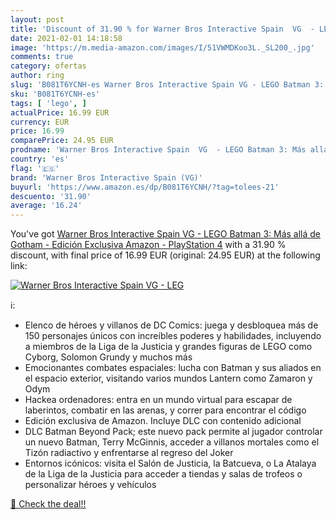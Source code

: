 ```yaml
---
layout: post
title: 'Discount of 31.90 % for Warner Bros Interactive Spain  VG  - LEG'
date: 2021-02-01 14:18:58
image: 'https://m.media-amazon.com/images/I/51VWMDKoo3L._SL200_.jpg'
comments: true
category: ofertas
author: ring
slug: 'B081T6YCNH-es Warner Bros Interactive Spain VG - LEGO Batman 3: Más allá...'
sku: 'B081T6YCNH-es'
tags: [ 'lego', ]
actualPrice: 16.99 EUR
currency: EUR
price: 16.99
comparePrice: 24.95 EUR
prodname: 'Warner Bros Interactive Spain  VG  - LEGO Batman 3: Más allá de Gotham - Edición Exclusiva Amazon - PlayStation 4'
country: 'es'
flag: '🇪🇸'
brand: 'Warner Bros Interactive Spain (VG)'
buyurl: 'https://www.amazon.es/dp/B081T6YCNH/?tag=tolees-21'
descuento: '31.90'
average: '16.24'
---
```


You've got [Warner Bros Interactive Spain  VG  - LEGO Batman 3: Más allá de Gotham - Edición Exclusiva Amazon - PlayStation 4](https://www.amazon.es/dp/B081T6YCNH/?tag=tolees-21) with a  31.90 % discount, with final price of 16.99 EUR (original: 24.95 EUR) at the following link:

[![Warner Bros Interactive Spain  VG  - LEG](https://m.media-amazon.com/images/I/51VWMDKoo3L._SL200_.jpg)](https://www.amazon.es/dp/B081T6YCNH/?tag=tolees-21)

ℹ️:

- Elenco de héroes y villanos de DC Comics: juega y desbloquea más de 150 personajes únicos con increíbles poderes y habilidades, incluyendo a miembros de la Liga de la Justicia y grandes figuras de LEGO como Cyborg, Solomon Grundy y muchos más
- Emocionantes combates espaciales: lucha con Batman y sus aliados en el espacio exterior, visitando varios mundos Lantern como Zamaron y Odym
- Hackea ordenadores: entra en un mundo virtual para escapar de laberintos, combatir en las arenas, y correr para encontrar el código
- Edición exclusiva de Amazon. Incluye DLC con contenido adicional
- DLC Batman Beyond Pack; este nuevo pack permite al jugador controlar un nuevo Batman, Terry McGinnis, acceder a villanos mortales como el Tizón radiactivo y enfrentarse al regreso del Joker
- Entornos icónicos: visita el Salón de Justicia, la Batcueva, o La Atalaya de la Liga de la Justicia para acceder a tiendas y salas de trofeos o personalizar héroes y vehículos

[🛒 Check the deal!!](https://www.amazon.es/dp/B081T6YCNH/?tag=tolees-21)
